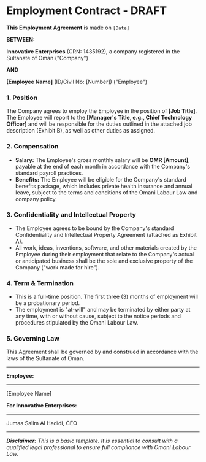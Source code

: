 # Employment Contract - DRAFT

**This Employment Agreement** is made on `[Date]`

**BETWEEN:**

**Innovative Enterprises** (CRN: 1435192), a company registered in the Sultanate of Oman ("Company")

**AND**

**[Employee Name]** (ID/Civil No: [Number]) ("Employee")

### 1. Position
The Company agrees to employ the Employee in the position of **[Job Title]**. The Employee will report to the **[Manager's Title, e.g., Chief Technology Officer]** and will be responsible for the duties outlined in the attached job description (Exhibit B), as well as other duties as assigned.

### 2. Compensation
- **Salary:** The Employee's gross monthly salary will be **OMR [Amount]**, payable at the end of each month in accordance with the Company's standard payroll practices.
- **Benefits:** The Employee will be eligible for the Company's standard benefits package, which includes private health insurance and annual leave, subject to the terms and conditions of the Omani Labour Law and company policy.

### 3. Confidentiality and Intellectual Property
- The Employee agrees to be bound by the Company's standard Confidentiality and Intellectual Property Agreement (attached as Exhibit A).
- All work, ideas, inventions, software, and other materials created by the Employee during their employment that relate to the Company's actual or anticipated business shall be the sole and exclusive property of the Company ("work made for hire").

### 4. Term & Termination
- This is a full-time position. The first three (3) months of employment will be a probationary period.
- The employment is "at-will" and may be terminated by either party at any time, with or without cause, subject to the notice periods and procedures stipulated by the Omani Labour Law.

### 5. Governing Law
This Agreement shall be governed by and construed in accordance with the laws of the Sultanate of Oman.

---

**Employee:**
_________________________
[Employee Name]

**For Innovative Enterprises:**
_________________________
Jumaa Salim Al Hadidi, CEO

---
***Disclaimer:** This is a basic template. It is essential to consult with a qualified legal professional to ensure full compliance with Omani Labour Law.*
